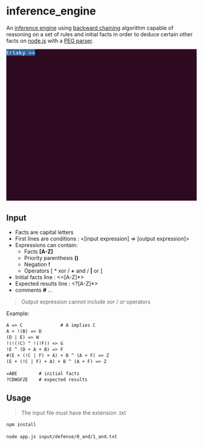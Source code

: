 # inference_engine

An [inference engine](https://en.wikipedia.org/wiki/Inference_engine) using [backward chaining](https://en.wikipedia.org/wiki/Backward_chaining) algorithm capable of reasoning on a set of rules and initial facts in order to deduce certain other facts on [node.js](https://nodejs.org/) with a [PEG parser](https://en.wikipedia.org/wiki/Parsing_expression_grammar).

![Recordit GIF](https://github.com/trixky/inference_engine/blob/main/.demo/demo.gif?raw=true)

## Input

- Facts are capital letters
- First lines are conditions : <[input expression] => [output expression]>
- Expressions can contain:
  - Facts **[A-Z]**
  - Priority parenthesis **()**
  - Negation **!**
  - Operators [&nbsp;__^__ xor / __+__ and / __|__ or&nbsp;]
- Initial facts line : <=[A-Z]\*>
- Expected results line : <?[A-Z]\*>
- comments **#** ...

> Output expression cannot include _xor_ / _or_ operators

Example:

```
A => C				# A implies C
A + !(B) => D
(D | E) => W
!(!(!C) ^ !(!F)) => G
!E ^ (D + A + B) => F
#(E + (!C | F) + A) + B ^ (A + F) => Z
(E + (!C | F) + A) + B ^ (A + F) => Z

=ABE		# initial facts
?CDWGFZE	# expected results
```

## Usage

> The input file must have the extension .txt

```
npm install

node app.js input/defense/0_and/1_and.txt
```
